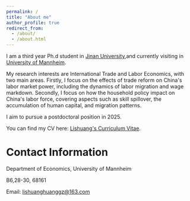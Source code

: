 ```yaml
---
permalink: /
title: "About me"
author_profile: true
redirect_from: 
  - /about/
  - /about.html
---
```


I am a third year Ph.d student in [Jinan University](https://www.jnu.edu.cn),and currently visiting in [University of Mannheim](https://www.uni-mannheim.de).

My research interests are International Trade and Labor Economics, with two main areas. Firstly, I focus on the effects of trade reform on China's labor market power, including the dynamics of labor migration and wage markdown. Secondly, I focus on how the household policy impact on China's labor force, covering aspects such as skill spillover, the accumulation of human capital, and migration patterns.

I aim to pursue a postdoctoral position in 2025. 

You can find my CV here: [Lishuang's Curriculum Vitae](lishuanghuang/assets/LishuangHuang_cv2024.pdf).


Contact Information
======
Department of Economics, University of Mannheim


B6,28-30, 68161

Email: lishuanghuanggz@163.com


